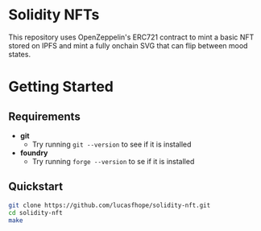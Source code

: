 # Solidity NFTs

This repository uses OpenZeppelin's ERC721 contract to mint a basic NFT stored on IPFS and mint a fully onchain SVG that can flip between mood states. 

# Getting Started

## Requirements

- **git**
    - Try running `git --version` to see if it is installed
- **foundry**
    - Try running `forge --version` to se if it is installed

## Quickstart

```bash
git clone https://github.com/lucasfhope/solidity-nft.git
cd solidity-nft
make
```

